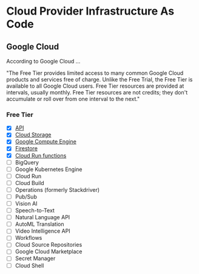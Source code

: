 # Cloud Provider Infrastructure As Code

## Google Cloud 

According to Google Cloud ...

"The Free Tier provides limited access to many common Google Cloud products and services free of charge. Unlike the Free Trial, the Free Tier is available to all Google Cloud users. Free Tier resources are provided at intervals, usually monthly. Free Tier resources are not credits; they don't accumulate or roll over from one interval to the next."


### Free Tier

- [x] [API](https://github.com/rosera/cloud-provider-iac/blob/main/api/terraform/README.md)
- [x] [Cloud Storage](https://github.com/rosera/cloud-provider-iac/blob/main/storage/terraform/README.md)
- [x] [Google Compute Engine](https://github.com/rosera/cloud-provider-iac/blob/main/compute/terraform/README.md)
- [x] [Firestore](https://github.com/rosera/cloud-provider-iac/blob/main/firestore/terraform/README.md)
- [x] [Cloud Run functions](https://github.com/rosera/cloud-provider-iac/blob/main/cloud-functions/terraform/README.md)
- [ ] BigQuery
- [ ] Google Kubernetes Engine
- [ ] Cloud Run
- [ ] Cloud Build
- [ ] Operations (formerly Stackdriver)
- [ ] Pub/Sub
- [ ] Vision AI
- [ ] Speech-to-Text
- [ ] Natural Language API
- [ ] AutoML Translation
- [ ] Video Intelligence API
- [ ] Workflows
- [ ] Cloud Source Repositories
- [ ] Google Cloud Marketplace
- [ ] Secret Manager
- [ ] Cloud Shell
